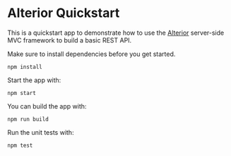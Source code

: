 # Alterior Quickstart

This is a quickstart app to demonstrate how to use the [Alterior](https://github.com/alterior-mvc/core) server-side MVC framework to build a basic REST API.

Make sure to install dependencies before you get started.

```
npm install
```

Start the app with:

```
npm start
```

You can build the app with:

```
npm run build
```

Run the unit tests with:

```
npm test
```
